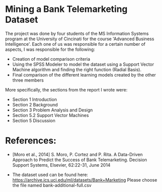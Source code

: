 # Mining a Bank Telemarketing Dataset

The project was done by four students of the MS Information Systems program at the University of Cincinati for the course 'Advanced Business Intelligence'. Each one of us was responsible for a certain number of aspects, I was responsible for the following:

* Creation of model comparison criteria 
* Using the SPSS Modeler to model the dataset using a Support Vector Machine algorithm and finding the right function (Radial Basis).
* Final comparison of the different learning models created by the other three members

More specifically, the sections from the report I wrote were:

* Section 1 Introduction
* Section 2 Background
* Section 3 Problem Analysis and Design
* Section 5.2 Support Vector Machines
* Section 5 Discussion

# References:
* [Moro et al., 2014] S. Moro, P. Cortez and P. Rita. A Data-Driven Approach to Predict the Success of Bank Telemarketing. Decision Support Systems, Elsevier, 62:22-31, June 2014

* The dataset used can be found here: https://archive.ics.uci.edu/ml/datasets/Bank+Marketing Please choose the file named bank-additional-full.csv